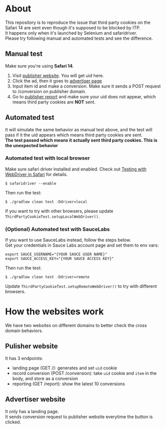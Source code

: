 # About
This repository is to reproduce the issue that third party cookies on the Safari 14 are sent even though it's supposed to be blocked by ITP.  
It happens only when it's launched by Selenium and safaridriver.  
Please try following manual and automated tests and see the difference.  

## Manual test
Make sure you're using **Safari 14**. 
1. Visit [publisher website](https://1svkujd1fk.execute-api.us-east-2.amazonaws.com/). You will get uid here.
2. Click the ad, then it goes to [advertiser page](https://hir0shim.github.io/fake-advertiser/index.html)
3. Input item id and make a conversion. Make sure it sends a POST request to /conversion on publisher domain. 
4. Go to [publisher report](https://1svkujd1fk.execute-api.us-east-2.amazonaws.com/report) and make sure your uid does not appear, which means third party cookies are **NOT** sent. 

## Automated test
It will simulate the same behavior as manual test above, and the test will pass if it the uid appears which means third party cookies are sent.  
**The test passed which means it actually sent third party cookies. This is the unexpected behavior**

### Automated test with local browser
Make sure safari driver installed and enabled.
Check out [Testing with WebDriver in Safari](https://developer.apple.com/documentation/webkit/testing_with_webdriver_in_safari) for details.
```
$ safaridriver --enable
```


Then run the test:
```
$ ./gradlew clean test -Ddriver=local
```

If you want to try with other browsers, please update `ThirdPartyCookieTest.setupLocalWebDriver()`.

### (Optional) Automated test with SauceLabs
If you want to use SauceLabs instead, follow the steps below.  
Get your credentials in Sauce Labs account page and set them to env vars:
```
export SAUCE_USERNAME="{YOUR SAUCE USER NAME}"
export SAUCE_ACCESS_KEY="{YOUR SAUCE ACCESS KEY}"
```

Then run the test:

```
$ ./gradlew clean test -Ddriver=remote
```

Update `ThirdPartyCookieTest.setupRemoteWebDriver()` to try with different browsers.  



# How the websites work
We have two websites on different domains to better check the cross domain behaviors.
## Pulisher website
It has 3 endpoints:
* landing page (GET /): generates and set `uid` cookie  
* record conversion (POST /conversion): take `uid` cookie and `item` in the body, and store as a conversion 
* reporting (GET /report): show the latest 10 conversions 

## Advertiser website
It only has a landing page.  
It sends conversion request to publisher website everytime the button is clicked.
